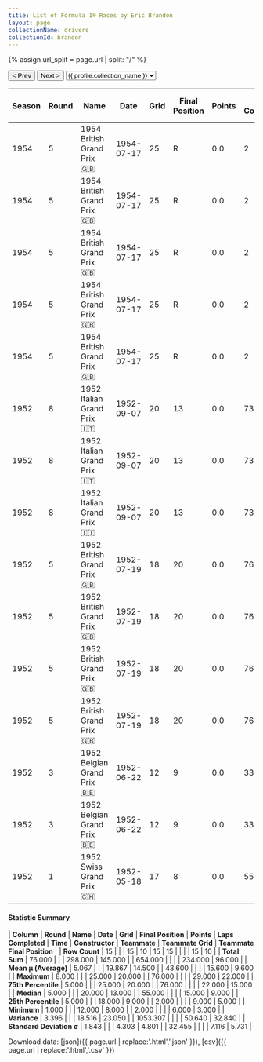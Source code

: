 ```yaml
---
title: List of Formula 1® Races by Eric Brandon
layout: page
collectionName: drivers
collectionId: brandon
---
```


{% assign url_split = page.url | split: "/" %}
<div id="collection-navigation">
<button onclick="selector.options[selector.selectedIndex-1].value && (window.location = selector.options[selector.selectedIndex-1].value);">&lt; Prev</button>
<button onclick="selector.options[selector.selectedIndex+1].value && (window.location = selector.options[selector.selectedIndex+1].value);">Next &gt;</button>
<select id="selector" onchange="this.options[this.selectedIndex].value && (window.location = this.options[this.selectedIndex].value);">
  {% for collectionId in site.data[page.collectionName].refs %}
    {% if collectionId == page.collectionId %}
      {% assign selected = "selected" %}
    {% else %}
      {% assign selected = "" %}
    {% endif %}
    {% assign profile = site.data[page.collectionName][collectionId].profile %}
    <option value="/f1/{{ page.collectionName }}/{{ collectionId }}/{{ url_split[4] }}" {{ selected }}>{{ profile.collection_name }}</option>
  {% endfor %}
</select>
</div>

| Season | Round | Name | Date | Grid | Final Position | Points | Laps Completed | Time | Constructor | Teammate | Teammate Grid | Teammate Final Position |
|--|--|--|--|--|--|--|--|--|--|--|--|--|
| 1954 | 5 | 1954 British Grand Prix 🇬🇧 | 1954-07-17 | 25 | R | 0.0 | 2 |   | Cooper 🇬🇧 | [Bob Gerard 🇬🇧](/f1/drivers/gerard) | 18 | 10 |
| 1954 | 5 | 1954 British Grand Prix 🇬🇧 | 1954-07-17 | 25 | R | 0.0 | 2 |   | Cooper 🇬🇧 | [Horace Gould 🇬🇧](/f1/drivers/gould) | 20 | 15 |
| 1954 | 5 | 1954 British Grand Prix 🇬🇧 | 1954-07-17 | 25 | R | 0.0 | 2 |   | Cooper 🇬🇧 | [Peter Whitehead 🇬🇧](/f1/drivers/whitehead) | 24 | R |
| 1954 | 5 | 1954 British Grand Prix 🇬🇧 | 1954-07-17 | 25 | R | 0.0 | 2 |   | Cooper 🇬🇧 | [Alan Brown 🇬🇧](/f1/drivers/alan_brown) | 26 | W |
| 1954 | 5 | 1954 British Grand Prix 🇬🇧 | 1954-07-17 | 25 | R | 0.0 | 2 |   | Cooper 🇬🇧 | [Rodney Nuckey 🇬🇧](/f1/drivers/nuckey) | 29 | W |
| 1952 | 8 | 1952 Italian Grand Prix 🇮🇹 | 1952-09-07 | 20 | 13 | 0.0 | 73 |   | Cooper 🇬🇧 | [Ken Wharton 🇬🇧](/f1/drivers/wharton) | 15 | 9 |
| 1952 | 8 | 1952 Italian Grand Prix 🇮🇹 | 1952-09-07 | 20 | 13 | 0.0 | 73 |   | Cooper 🇬🇧 | [Alan Brown 🇬🇧](/f1/drivers/alan_brown) | 12 | 15 |
| 1952 | 8 | 1952 Italian Grand Prix 🇮🇹 | 1952-09-07 | 20 | 13 | 0.0 | 73 |   | Cooper 🇬🇧 | [Mike Hawthorn 🇬🇧](/f1/drivers/hawthorn) | 12 | R |
| 1952 | 5 | 1952 British Grand Prix 🇬🇧 | 1952-07-19 | 18 | 20 | 0.0 | 76 |   | Cooper 🇬🇧 | [Mike Hawthorn 🇬🇧](/f1/drivers/hawthorn) | 7 | 3 |
| 1952 | 5 | 1952 British Grand Prix 🇬🇧 | 1952-07-19 | 18 | 20 | 0.0 | 76 |   | Cooper 🇬🇧 | [Reg Parnell 🇬🇧](/f1/drivers/reg_parnell) | 6 | 7 |
| 1952 | 5 | 1952 British Grand Prix 🇬🇧 | 1952-07-19 | 18 | 20 | 0.0 | 76 |   | Cooper 🇬🇧 | [Alan Brown 🇬🇧](/f1/drivers/alan_brown) | 13 | 22 |
| 1952 | 5 | 1952 British Grand Prix 🇬🇧 | 1952-07-19 | 18 | 20 | 0.0 | 76 |   | Cooper 🇬🇧 | [David Murray 🇬🇧](/f1/drivers/murray) | 22 | R |
| 1952 | 3 | 1952 Belgian Grand Prix 🇧🇪 | 1952-06-22 | 12 | 9 | 0.0 | 33 |   | Cooper 🇬🇧 | [Mike Hawthorn 🇬🇧](/f1/drivers/hawthorn) | 6 | 4 |
| 1952 | 3 | 1952 Belgian Grand Prix 🇧🇪 | 1952-06-22 | 12 | 9 | 0.0 | 33 |   | Cooper 🇬🇧 | [Alan Brown 🇬🇧](/f1/drivers/alan_brown) | 9 | 6 |
| 1952 | 1 | 1952 Swiss Grand Prix 🇨🇭 | 1952-05-18 | 17 | 8 | 0.0 | 55 |   | Cooper 🇬🇧 | [Alan Brown 🇬🇧](/f1/drivers/alan_brown) | 15 | 5 |

#### Statistic Summary

| **Column** | **Round** | **Name** | **Date** | **Grid** | **Final Position** | **Points** | **Laps Completed** | **Time** | **Constructor** | **Teammate** | **Teammate Grid** | **Teammate Final Position** |
| **Row Count** | 15 |  |  | 15 | 10 | 15 | 15 |  |  |  | 15 | 10 |
| **Total Sum** | 76.000 |  |  | 298.000 | 145.000 |  | 654.000 |  |  |  | 234.000 | 96.000 |
| **Mean μ (Average)** | 5.067 |  |  | 19.867 | 14.500 |  | 43.600 |  |  |  | 15.600 | 9.600 |
| **Maximum** | 8.000 |  |  | 25.000 | 20.000 |  | 76.000 |  |  |  | 29.000 | 22.000 |
| **75th Percentile** | 5.000 |  |  | 25.000 | 20.000 |  | 76.000 |  |  |  | 22.000 | 15.000 |
| **Median** | 5.000 |  |  | 20.000 | 13.000 |  | 55.000 |  |  |  | 15.000 | 9.000 |
| **25th Percentile** | 5.000 |  |  | 18.000 | 9.000 |  | 2.000 |  |  |  | 9.000 | 5.000 |
| **Minimum** | 1.000 |  |  | 12.000 | 8.000 |  | 2.000 |  |  |  | 6.000 | 3.000 |
| **Variance** | 3.396 |  |  | 18.516 | 23.050 |  | 1053.307 |  |  |  | 50.640 | 32.840 |
| **Standard Deviation σ** | 1.843 |  |  | 4.303 | 4.801 |  | 32.455 |  |  |  | 7.116 | 5.731 |

Download data: [json]({{ page.url | replace:'.html','.json' }}), [csv]({{ page.url | replace:'.html','.csv' }})
